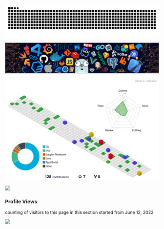 <picture>
  <source media="(prefers-color-scheme: dark)" srcset="https://raw.githubusercontent.com/PIPIKAI/pipikai/output/github-contribution-grid-snake-dark.svg">
  <source media="(prefers-color-scheme: light)" srcset="https://raw.githubusercontent.com/PIPIKAI/pipikai/output/github-contribution-grid-snake.svg">
  <img alt="github contribution grid snake animation" src="https://raw.githubusercontent.com/PIPIKAI/pipikai/output/github-contribution-grid-snake.svg">
</picture>
<!--   my-header-img -->

![](./assets/header.png)

![](./profile-3d-contrib/profile-gitblock.svg)

                                                                                                                                                                           

 

<!--   profile-green-animate -->

<!--   grid-snake -->
<!-- ![](https://github.com/BEPb/BEPb/blob/output/github-contribution-grid-snake.svg) -->

  <!-- skyline 
<a href="https://skyline.github.com/BEPb/2022"><img src="./assets/2022.gif" alt="" width="auto" height="auto" /></a> -->



<!--  2d history skills -->
<img src="https://cr-skills-chart-widget.azurewebsites.net/api/api?username=pipikai" width="auto"></img>

### Profile Views
counting of visitors to this page in this section started from June 12, 2022

![](https://count.getloli.com/get/@PIPIKAI.github.readme)
</br>

